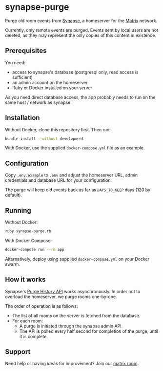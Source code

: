 # synapse-purge

Purge old room events from [Synapse](https://github.com/matrix-org/synapse), a homeserver for the [Matrix](https://matrix.org) network.

Currently, only remote events are purged. Events sent by local users are not deleted, as they may represent the only copies of this content in existence.

## Prerequisites

You need:

* access to synapse's database (postgresql only, read access is sufficient)
* an admin account on the homeserver
* Ruby or Docker installed on your server

As you need direct database access, the app probably needs to run on the same host / network as synapse.

## Installation

Without Docker, clone this repository first. Then run:

```bash
bundle install --without development
```

With Docker, use the supplied `docker-compose.yml` file as an example.

## Configuration

Copy `.env.example` to `.env` and adjust the homeserver URL, admin credentials and database URL for your configuration.

The purge will keep old events back as far as `DAYS_TO_KEEP` days (120 by default).

## Running

Without Docker:

```bash
ruby synapse-purge.rb
```

With Docker Compose:

```bash
docker-compose run --rm app
```

Alternatively, deploy using supplied `docker-compose.yml` on your Docker swarm.

## How it works

Synapse's [Purge History API](https://github.com/matrix-org/synapse/blob/master/docs/admin_api/purge_history_api.rst) works asynchronously. In order not to overload the homeserver, we purge rooms one-by-one.

The order of operation is as follows:

* The list of all rooms on the server is fetched from the database.
* For each room:
  * A purge is initiated through the synapse admin API.
  * The API is polled every half second for completion of the purge, until it is complete.

## Support

Need help or having ideas for improvement? Join our [matrix room](https://matrix.to/#/!jMxweyLkWUsGViTtkk:strahlungsfrei.de).
